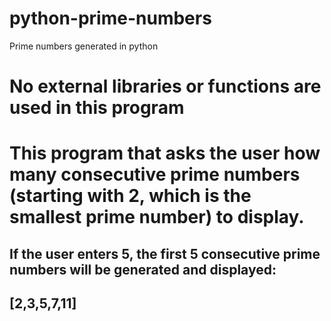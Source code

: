 # python-prime-numbers
Prime numbers generated in python
# No external libraries or functions are used in this program

# This program that asks the user how many consecutive prime numbers (starting with 2, which is the smallest prime number) to display.

## If the user enters 5, the first 5 consecutive prime numbers will be generated and displayed: 
## [2,3,5,7,11]  
